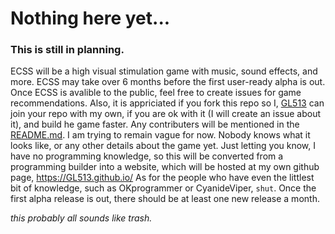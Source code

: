 # Nothing here yet...
### This is still in planning.
ECSS will be a high visual stimulation game with music, sound effects, and more. 
ECSS may take over 6 months before the first user-ready alpha is out. 
Once ECSS is avalible to the public, feel free to create issues for game recommendations. Also, it is appriciated if you fork this repo so I, [GL513](https://github.com/gl513) can join your repo with my own, if you are ok with it (I will create an issue about it), and build he game faster. Any contributers will be mentioned in the [README.md](https://github.com/GL513/ECSS#readme).
I am trying to remain vague for now. Nobody knows what it looks like, or any other details about the game yet.
Just letting you know, I have no programming knowledge, so this will be converted from a programming builder into a website, which will be hosted at my own github page, https://GL513.github.io/
As for the people who have even the littlest bit of knowledge, such as OKprogrammer or CyanideViper, `shut`.
Once the first alpha release is out, there should be at least one new release a month.

*this probably all sounds like trash.*
